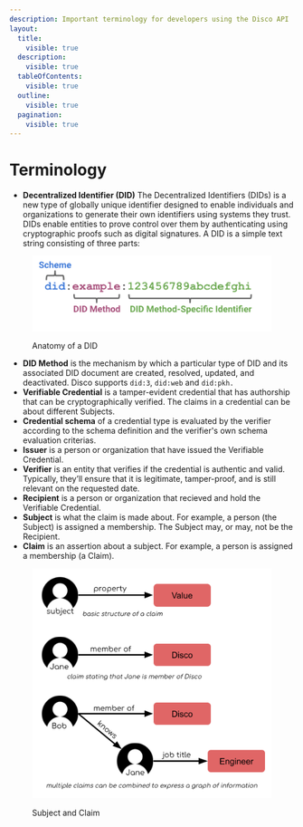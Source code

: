 ```yaml
---
description: Important terminology for developers using the Disco API
layout:
  title:
    visible: true
  description:
    visible: true
  tableOfContents:
    visible: true
  outline:
    visible: true
  pagination:
    visible: true
---
```


# Terminology

* **Decentralized Identifier (DID)** The Decentralized Identifiers (DIDs) is a new type of globally unique identifier designed to enable individuals and organizations to generate their own identifiers using systems they trust. DIDs enable entities to prove control over them by authenticating using cryptographic proofs such as digital signatures. A DID is a simple text string consisting of three parts:

<figure><img src="../../.gitbook/assets/image.png" alt=""><figcaption><p>Anatomy of a DID</p></figcaption></figure>

* **DID Method** is the mechanism by which a particular type of DID and its associated DID document are created, resolved, updated, and deactivated. Disco supports `did:3`, `did:web` and `did:pkh.`
* **Verifiable Credential** is a tamper-evident credential that has authorship that can be cryptographically verified. The claims in a credential can be about different Subjects.
* **Credential schema** of a credential type is evaluated by the verifier according to the schema  definition and the verifier's own schema evaluation criterias.
* **Issuer** is a person or organization that have issued the Verifiable Credential.
* **Verifier** is an entity that verifies if the credential is authentic and valid. Typically, they’ll ensure that it is legitimate, tamper-proof, and is still relevant on the requested date.
* **Recipient** is a person or organization that recieved and hold the Verifiable Credential.
* **Subject** is what the claim is made about. For example, a person (the Subject) is assigned a membership. The Subject may, or may, not be the Recipient.&#x20;
* **Claim** is an assertion about a subject. For example, a person is assigned a membership (a Claim).

<figure><img src="../../.gitbook/assets/Claims (1) (2).png" alt=""><figcaption><p>Subject and Claim</p></figcaption></figure>

